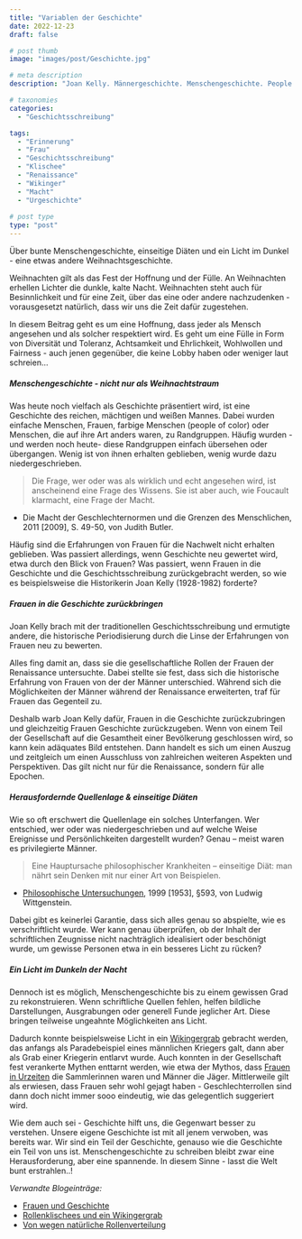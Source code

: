 ```yaml
---
title: "Variablen der Geschichte"
date: 2022-12-23
draft: false

# post thumb
image: "images/post/Geschichte.jpg"

# meta description
description: "Joan Kelly. Männergeschichte. Menschengeschichte. People of color. Randgruppen. Farbige Menschen. Kolonisation. Frauen in der Geschichte. Renaissance. Wikinger. Frauen und Männer Jäger. Hartnäckige Mythen. Variablen der Geschichte. Weihnachtsgeschichte."

# taxonomies
categories:
  - "Geschichtsschreibung"

tags:
  - "Erinnerung"
  - "Frau"
  - "Geschichtsschreibung"
  - "Klischee"
  - "Renaissance"
  - "Wikinger"
  - "Macht"
  - "Urgeschichte"
  
# post type
type: "post"
---
```


Über bunte Menschengeschichte, einseitige Diäten und ein Licht im Dunkel - eine etwas andere Weihnachtsgeschichte.

Weihnachten gilt als das Fest der Hoffnung und der Fülle. An Weihnachten erhellen Lichter die dunkle, kalte Nacht. Weihnachten steht auch für Besinnlichkeit und für eine Zeit, über das eine oder andere nachzudenken - vorausgesetzt natürlich, dass wir uns die Zeit dafür zugestehen.

In diesem Beitrag geht es um eine Hoffnung, dass jeder als Mensch angesehen und als solcher respektiert wird. Es geht um eine Fülle in Form von Diversität und Toleranz, Achtsamkeit und Ehrlichkeit, Wohlwollen und Fairness - auch jenen gegenüber, die keine Lobby haben oder weniger laut schreien...

##### Menschengeschichte - nicht nur als Weihnachtstraum

Was heute noch vielfach als Geschichte präsentiert wird, ist eine Geschichte des reichen, mächtigen und weißen Mannes. Dabei wurden einfache Menschen, Frauen, farbige Menschen (people of color) oder Menschen, die auf ihre Art anders waren, zu Randgruppen. Häufig wurden -und werden noch heute- diese Randgruppen einfach übersehen oder übergangen. Wenig ist von ihnen erhalten geblieben, wenig wurde dazu niedergeschrieben.

>Die Frage, wer oder was als wirklich und echt angesehen wird, ist anscheinend eine Frage des Wissens. Sie ist aber auch, wie Foucault klarmacht, eine Frage der Macht.

- Die Macht der Geschlechternormen und die Grenzen des Menschlichen, 2011 [2009], S. 49-50, von Judith Butler.

Häufig sind die Erfahrungen von Frauen für die Nachwelt nicht erhalten geblieben. Was passiert allerdings, wenn Geschichte neu gewertet wird, etwa durch den Blick von Frauen? Was passiert, wenn Frauen in die Geschichte und die Geschichtsschreibung zurückgebracht werden, so wie es beispielsweise die Historikerin Joan Kelly (1928-1982) forderte?

##### Frauen in die Geschichte zurückbringen

Joan Kelly brach mit der traditionellen Geschichtsschreibung und ermutigte andere, die historische Periodisierung durch die Linse der Erfahrungen von Frauen neu zu bewerten.

Alles fing damit an, dass sie die gesellschaftliche Rollen der Frauen der Renaissance untersuchte. Dabei stellte sie fest, dass sich die historische Erfahrung von Frauen von der der Männer unterschied. Während sich die Möglichkeiten der Männer während der Renaissance erweiterten, traf für Frauen das Gegenteil zu.

Deshalb warb Joan Kelly dafür, Frauen in die Geschichte zurückzubringen und gleichzeitig Frauen Geschichte zurückzugeben. Wenn von einem Teil der Gesellschaft auf die Gesamtheit einer Bevölkerung geschlossen wird, so kann kein adäquates Bild entstehen. Dann handelt es sich um einen Auszug und zeitgleich um einen Ausschluss von zahlreichen weiteren Aspekten und Perspektiven. Das gilt nicht nur für die Renaissance, sondern für alle Epochen.

##### Herausfordernde Quellenlage & einseitige Diäten

Wie so oft erschwert die Quellenlage ein solches Unterfangen. Wer entschied, wer oder was niedergeschrieben und auf welche Weise Ereignisse und Persönlichkeiten dargestellt wurden? Genau – meist waren es privilegierte Männer. 

>Eine Hauptursache philosophischer Krankheiten – einseitige Diät: man nährt sein Denken mit nur einer Art von Beispielen. 

- [Philosophische Untersuchungen](https://www.wittgensteinproject.org/w/index.php?title=Philosophische_Untersuchungen#590), 1999 [1953], §593, von Ludwig Wittgenstein.

Dabei gibt es keinerlei Garantie, dass sich alles genau so abspielte, wie es verschriftlicht wurde. Wer kann genau überprüfen, ob der Inhalt der schriftlichen Zeugnisse nicht nachträglich idealisiert oder beschönigt wurde, um gewisse Personen etwa in ein besseres Licht zu rücken?

##### Ein Licht im Dunkeln der Nacht

Dennoch ist es möglich, Menschengeschichte bis zu einem gewissen Grad zu rekonstruieren. Wenn schriftliche Quellen fehlen, helfen bildliche Darstellungen, Ausgrabungen oder generell Funde jeglicher Art. Diese bringen teilweise ungeahnte Möglichkeiten ans Licht. 

Dadurch konnte beispielsweise Licht in ein [Wikingergrab](https://www.erinnermich.eu/blog/wikingergrab/) gebracht werden, das anfangs als Paradebeispiel eines männlichen Kriegers galt, dann aber als Grab einer Kriegerin entlarvt wurde. Auch konnten in der Gesellschaft fest verankerte Mythen enttarnt werden, wie etwa der Mythos, dass [Frauen in Urzeiten](https://www.erinnermich.eu/blog/urzeit/) die Sammlerinnen waren und Männer die Jäger. Mittlerweile gilt als erwiesen, dass Frauen sehr wohl gejagt haben - Geschlechterrollen sind dann doch nicht immer sooo eindeutig, wie das gelegentlich suggeriert wird.

Wie dem auch sei - Geschichte hilft uns, die Gegenwart besser zu verstehen. Unsere eigene Geschichte ist mit all jenem verwoben, was bereits war. Wir sind ein Teil der Geschichte, genauso wie die Geschichte ein Teil von uns ist. Menschengeschichte zu schreiben bleibt zwar eine Herausforderung, aber eine spannende. In diesem Sinne - lasst die Welt bunt erstrahlen..!

*Verwandte Blogeinträge:* 
- [Frauen und Geschichte](https://www.erinnermich.eu/blog/geschichtsschreibung/)
- [Rollenklischees und ein Wikingergrab](https://www.erinnermich.eu/blog/wikingergrab/)
- [Von wegen natürliche Rollenverteilung](https://www.erinnermich.eu/blog/urzeit/)
